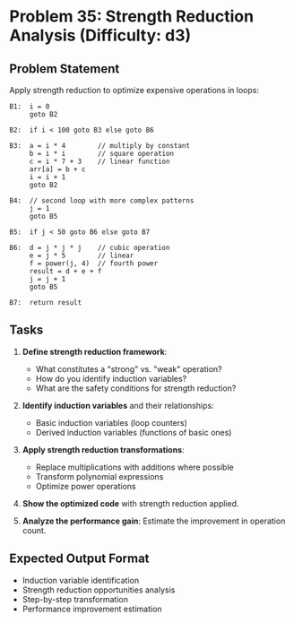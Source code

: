 # Problem 35: Strength Reduction Analysis (Difficulty: d3)

## Problem Statement

Apply strength reduction to optimize expensive operations in loops:

```
B1:  i = 0
     goto B2

B2:  if i < 100 goto B3 else goto B6

B3:  a = i * 4        // multiply by constant
     b = i * i        // square operation
     c = i * 7 + 3    // linear function
     arr[a] = b + c
     i = i + 1
     goto B2

B4:  // second loop with more complex patterns
     j = 1
     goto B5

B5:  if j < 50 goto B6 else goto B7

B6:  d = j * j * j    // cubic operation
     e = j * 5        // linear
     f = power(j, 4)  // fourth power
     result = d + e + f
     j = j + 1
     goto B5

B7:  return result
```

## Tasks

1. **Define strength reduction framework**:
   - What constitutes a "strong" vs. "weak" operation?
   - How do you identify induction variables?
   - What are the safety conditions for strength reduction?

2. **Identify induction variables** and their relationships:
   - Basic induction variables (loop counters)
   - Derived induction variables (functions of basic ones)

3. **Apply strength reduction transformations**:
   - Replace multiplications with additions where possible
   - Transform polynomial expressions
   - Optimize power operations

4. **Show the optimized code** with strength reduction applied.

5. **Analyze the performance gain**: Estimate the improvement in operation count.

## Expected Output Format

- Induction variable identification
- Strength reduction opportunities analysis
- Step-by-step transformation
- Performance improvement estimation